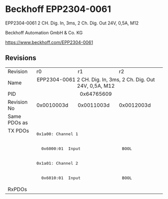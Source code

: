 # Beckhoff EPP2304-0061

EPP2304-0061 2 CH. Dig. In, 3ms, 2 Ch. Dig. Out 24V, 0,5A, M12

Beckhoff Automation GmbH & Co. KG

https://www.beckhoff.com/EPP2304-0061

## Revisions
<table>
<tr >
<td>Revision</td>
<td>r0</td>
<td>r1</td>
<td>r2</td>
</tr>
<tr >
<td>Name</td>
<td colspan=3 align="center">EPP2304-0061 2 CH. Dig. In, 3ms, 2 Ch. Dig. Out 24V, 0,5A, M12</td>
</tr>
<tr >
<td>PID</td>
<td colspan=3 align="center">0x64765609</td>
</tr>
<tr >
<td>Revision No</td>
<td>0x0010003d</td>
<td>0x0011003d</td>
<td>0x0012003d</td>
</tr>
<tr >
<td>Same PDOs as</td>
<td colspan=3 align="center"></td>
</tr>
<tr class="txpdo pdosection">
<td rowspan=4 valign=top>TX PDOs</td>
<td colspan=3 align="left"><pre>0x1a00: Channel 1</pre></td>
<td></td>
</tr>
<tr class="txpdo">
<td colspan=3 align="left"><pre>  0x6000:01  Input                 BOOL</pre></td>
</tr>
<tr class="txpdo pdosection">
<td colspan=3 align="left"><pre>0x1a01: Channel 2</pre></td>
</tr>
<tr class="txpdo">
<td colspan=3 align="left"><pre>  0x6010:01  Input                 BOOL</pre></td>
</tr>
<tr >
<td>RxPDOs</td>
<td colspan=3 align="left"></td>
</tr>
</table>
